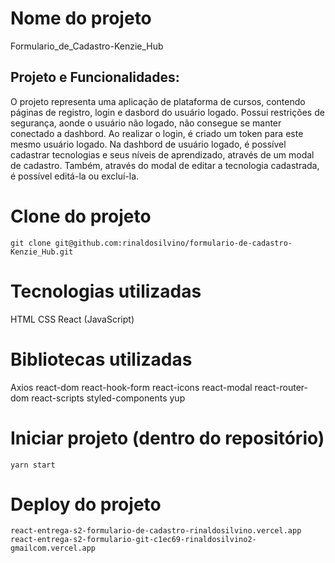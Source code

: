 # Nome do projeto

Formulario_de_Cadastro-Kenzie_Hub

## Projeto e Funcionalidades:

O projeto representa uma aplicação de plataforma de cursos, contendo páginas de registro, login e dasbord do usuário logado. Possui restrições de segurança, aonde o usuário não logado, não consegue se manter conectado a dashbord. Ao realizar o login, é criado um token para este mesmo usuário logado. Na dashbord de usuário logado, é possível cadastrar tecnologias e seus níveis de aprendizado, através de um modal de cadastro. Também, através do modal de editar a tecnologia cadastrada, é possível editá-la ou excluí-la.


# Clone do projeto
```
git clone git@github.com:rinaldosilvino/formulario-de-cadastro-Kenzie_Hub.git
```

# Tecnologias utilizadas

HTML
CSS
React (JavaScript)

# Bibliotecas utilizadas 

Axios
react-dom
react-hook-form
react-icons
react-modal
react-router-dom
react-scripts
styled-components
yup


# Iniciar projeto (dentro do repositório)
````
yarn start
````

# Deploy do projeto
```
react-entrega-s2-formulario-de-cadastro-rinaldosilvino.vercel.app
react-entrega-s2-formulario-git-c1ec69-rinaldosilvino2-gmailcom.vercel.app
```

